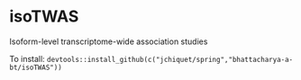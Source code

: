 # isoTWAS
Isoform-level transcriptome-wide association studies

To install: `devtools::install_github(c("jchiquet/spring","bhattacharya-a-bt/isoTWAS"))`
